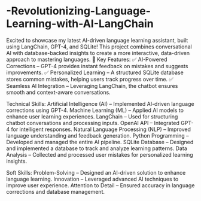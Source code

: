 # -Revolutionizing-Language-Learning-with-AI-LangChain
Excited to showcase my latest AI-driven language learning assistant, built using LangChain, GPT-4, and SQLite! This project combines conversational AI with database-backed insights to create a more interactive, data-driven approach to mastering languages.
🔑 Key Features:
✅ AI-Powered Corrections – GPT-4 provides instant feedback on mistakes and suggests improvements.
✅ Personalized Learning – A structured SQLite database stores common mistakes, helping users track progress over time.
✅ Seamless AI Integration – Leveraging LangChain, the chatbot ensures smooth and context-aware conversations.

Technical Skills:
 Artificial Intelligence (AI) – Implemented AI-driven language corrections using GPT-4.
 Machine Learning (ML) – Applied AI models to enhance user learning experiences.
 LangChain – Used for structuring chatbot conversations and processing inputs.
 OpenAI API – Integrated GPT-4 for intelligent responses.
 Natural Language Processing (NLP) – Improved language understanding and feedback generation.
 Python Programming – Developed and managed the entire AI pipeline.
 SQLite Database – Designed and implemented a database to track and analyze learning patterns.
 Data Analysis – Collected and processed user mistakes for personalized learning insights.

Soft Skills:
 Problem-Solving – Designed an AI-driven solution to enhance language learning.
 Innovation – Leveraged advanced AI techniques to improve user experience.
 Attention to Detail – Ensured accuracy in language corrections and database management.
